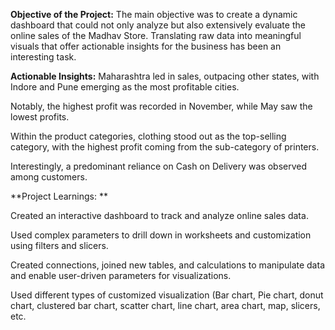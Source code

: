 **Objective of the Project:**
The main objective was to create a dynamic dashboard that could not only analyze but also extensively evaluate the online sales of the Madhav Store. Translating raw data into meaningful visuals that offer actionable insights for the business has been an interesting task.

**Actionable Insights:**
Maharashtra led in sales, outpacing other states, with Indore and Pune emerging as the most profitable cities. 

Notably, the highest profit was recorded in November, while May saw the lowest profits. 

Within the product categories, clothing stood out as the top-selling category, with the highest profit coming from the sub-category of printers.

Interestingly, a predominant reliance on Cash on Delivery was observed among customers. 


**Project Learnings: **

Created an interactive dashboard to track and analyze online sales data.

Used complex parameters to drill down in worksheets and customization using filters and slicers.

Created connections, joined new tables, and calculations to manipulate data and enable user-driven parameters for visualizations.

Used different types of customized visualization (Bar chart, Pie chart, donut chart, clustered bar chart, scatter chart, line chart, area chart, map, slicers, etc.  

